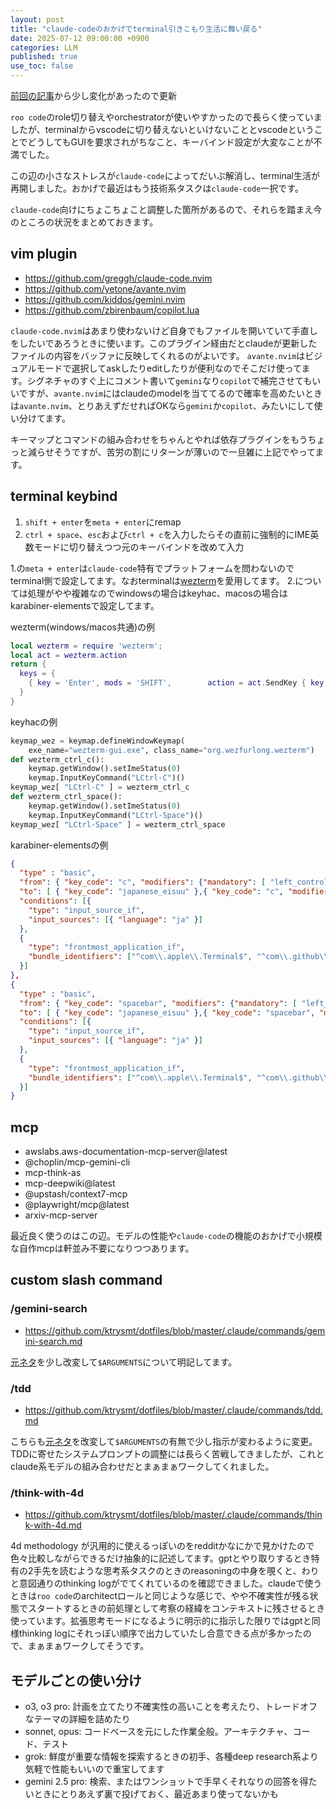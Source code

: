 ```yaml
---
layout: post
title: "claude-codeのおかげでterminal引きこもり生活に舞い戻る"
date: 2025-07-12 09:00:00 +0900
categories: LLM
published: true
use_toc: false
---
```




[前回の記事](https://ktrysmt.github.io/blog/summary-of-my-recent-llm-activities/)から少し変化があったので更新

`roo code`のrole切り替えやorchestratorが使いやすかったので長らく使っていましたが、terminalからvscodeに切り替えないといけないこととvscodeということでどうしてもGUIを要求されがちなこと、キーバインド設定が大変なことが不満でした。

この辺の小さなストレスが`claude-code`によってだいぶ解消し、terminal生活が再開しました。おかげで最近はもう技術系タスクは`claude-code`一択です。

`claude-code`向けにちょこちょこと調整した箇所があるので、それらを踏まえ今のところの状況をまとめておきます。

## vim plugin

- <https://github.com/greggh/claude-code.nvim>
- <https://github.com/yetone/avante.nvim>
- <https://github.com/kiddos/gemini.nvim>
- <https://github.com/zbirenbaum/copilot.lua>

`claude-code.nvim`はあまり使わないけど自身でもファイルを開いていて手直しをしたいであろうときに使います。このプラグイン経由だとclaudeが更新したファイルの内容をバッファに反映してくれるのがよいです。
`avante.nvim`はビジュアルモードで選択してaskしたりeditしたりが便利なのでそこだけ使ってます。シグネチャのすぐ上にコメント書いて`gemini`なり`copilot`で補完させてもいいですが、`avante.nvim`にはclaudeのmodelを当ててるので確率を高めたいときは`avante.nvim`、とりあえずだせればOKなら`gemini`か`copilot`、みたいにして使い分けてます。

キーマップとコマンドの組み合わせをちゃんとやれば依存プラグインをもうちょっと減らせそうですが、苦労の割にリターンが薄いので一旦雑に上記でやってます。

## terminal keybind
1. `shift + enter`を`meta + enter`にremap
2. `ctrl + space`、`esc`および`ctrl + c`を入力したらその直前に強制的にIME英数モードに切り替えつつ元のキーバインドを改めて入力

1.の`meta + enter`は`claude-code`特有でプラットフォームを問わないのでterminal側で設定してます。なおterminalは[wezterm](https://wezterm.org/)を愛用してます。
2.については処理がやや複雑なのでwindowsの場合はkeyhac、macosの場合はkarabiner-elementsで設定してます。

wezterm(windows/macos共通)の例
```lua
local wezterm = require 'wezterm';
local act = wezterm.action
return {
  keys = {
    { key = 'Enter', mods = 'SHIFT',        action = act.SendKey { key = 'Enter', mods = 'META' } },
  }
}
```

keyhacの例
```python
keymap_wez = keymap.defineWindowKeymap(
    exe_name="wezterm-gui.exe", class_name="org.wezfurlong.wezterm")
def wezterm_ctrl_c():
    keymap.getWindow().setImeStatus(0)
    keymap.InputKeyCommand("LCtrl-C")()
keymap_wez[ "LCtrl-C" ] = wezterm_ctrl_c
def wezterm_ctrl_space():
    keymap.getWindow().setImeStatus(0)
    keymap.InputKeyCommand("LCtrl-Space")()
keymap_wez[ "LCtrl-Space" ] = wezterm_ctrl_space
```

karabiner-elementsの例
```json
{
  "type" : "basic",
  "from": { "key_code": "c", "modifiers": {"mandatory": [ "left_control" ]} },
  "to": [ { "key_code": "japanese_eisuu" },{ "key_code": "c", "modifiers":  "left_control" } ],
  "conditions": [{
    "type": "input_source_if",
    "input_sources": [{ "language": "ja" }]
  },
  {
    "type": "frontmost_application_if",
    "bundle_identifiers": ["^com\\.apple\\.Terminal$", "^com\\.github\\.wez\\.wezterm$"]
  }]
},
{
  "type" : "basic",
  "from": { "key_code": "spacebar", "modifiers": {"mandatory": [ "left_control" ]} },
  "to": [ { "key_code": "japanese_eisuu" },{ "key_code": "spacebar", "modifiers":  "left_control" } ],
  "conditions": [{
    "type": "input_source_if",
    "input_sources": [{ "language": "ja" }]
  },
  {
    "type": "frontmost_application_if",
    "bundle_identifiers": ["^com\\.apple\\.Terminal$", "^com\\.github\\.wez\\.wezterm$"]
  }]
}
```

## mcp

- awslabs.aws-documentation-mcp-server@latest
- @choplin/mcp-gemini-cli
- mcp-think-as
- mcp-deepwiki@latest
- @upstash/context7-mcp
- @playwright/mcp@latest
- arxiv-mcp-server

最近良く使うのはこの辺。モデルの性能や`claude-code`の機能のおかげで小規模な自作mcpは軒並み不要になりつつあります。

## custom slash command

### /gemini-search
- <https://github.com/ktrysmt/dotfiles/blob/master/.claude/commands/gemini-search.md>

[元ネタ](https://zenn.dev/mizchi/articles/gemini-cli-for-google-search)を少し改変して`$ARGUMENTS`について明記してます。

### /tdd
- <https://github.com/ktrysmt/dotfiles/blob/master/.claude/commands/tdd.md>

こちらも[元ネタ](https://github.com/KentBeck/BPlusTree3/blob/main/rust/docs/CLAUDE.md)を改変して`$ARGUMENTS`の有無で少し指示が変わるように変更。TDDに寄せたシステムプロンプトの調整には長らく苦戦してきましたが、これとclaude系モデルの組み合わせだとまぁまぁワークしてくれました。

### /think-with-4d
- <https://github.com/ktrysmt/dotfiles/blob/master/.claude/commands/think-with-4d.md>

4d methodology が汎用的に使えるっぽいのをredditかなにかで見かけたので色々比較しながらできるだけ抽象的に記述してます。gptとやり取りするとき特有の2手先を読むような思考系タスクのときのreasoningの中身を覗くと、わりと意図通りのthinking logがでてくれているのを確認できました。claudeで使うときは`roo code`のarchitectロールと同じような感じで、やや不確実性が残る状態でスタートするときの前処理として考察の経緯をコンテキストに残させるとき使っています。拡張思考モードになるように明示的に指示した限りではgptと同様thinking logにそれっぽい順序で出力していたし合意できる点が多かったので、まぁまぁワークしてそうです。

## モデルごとの使い分け

* o3, o3 pro: 計画を立てたり不確実性の高いことを考えたり、トレードオフなテーマの詳細を詰めたり
* sonnet, opus: コードベースを元にした作業全般。アーキテクチャ、コード、テスト
* grok: 鮮度が重要な情報を探索するときの初手、各種deep research系より気軽で性能もいいので重宝してます
* gemini 2.5 pro: 検索、またはワンショットで手早くそれなりの回答を得たいときにとりあえず裏で投げておく、最近あまり使ってないかも


